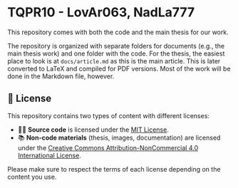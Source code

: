 # TQPR10 - LovAr063, NadLa777

This repository comes with both the code and the main thesis for our work.

The repository is organized with separate folders for documents (e.g., the main
thesis work) and one folder with the code. For the thesis, the easiest place to
look is at `docs/article.md` as this is the main article. This is later
converted to LaTeX and compiled for PDF versions. Most of the work will be done
in the Markdown file, however.

## 📄 License

This repository contains two types of content with different licenses:

- 🧑‍💻 **Source code** is licensed under the [MIT License](LICENSE).
- 📚 **Non-code materials** (thesis, images, documentation) are licensed under the [Creative Commons Attribution-NonCommercial 4.0 International License](LICENSE-media.md).

Please make sure to respect the terms of each license depending on the content you use.

